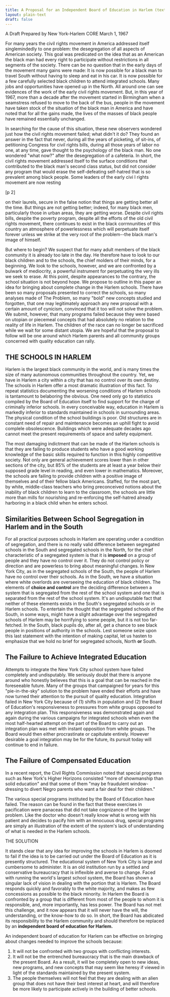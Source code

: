 ```yaml
---
title: A Proposal for an Independent Board of Education in Harlem (text)
layout: plain-text
draft: false
---
```


A Draft Prepared by
New York-Harlem CORE
March 1, 1967

For many years the civil rights movement in America addressed itself singlemindedly to one problem: the desegregation of all aspects of American society. This goal was predicated on the idea that as an American the black man had every right to participate without restrictions in all segments of the society. There can be no question that in the early days of the movement many gains were made: It is now possible for a black man to travel South without having to sleep and eat in his car. It is now possible for a few carefully selected black children to attend integrated schools. Many jobs and opportunities have opened up in the North. All around one can see evidences of the work of the early civil rights movement. But, in this year of 1967, more than a decade after the movement started in Birmingham when a seamstress refused to move to the back of the bus, people in the movement have taken stock of the situation of the black man in America and have noted that for all the gains made, the lives of the masses of black people have remained essentially unchanged.

In searching for the cause of this situation, these new observers wondered just how the civil rights movement failed; what didn't it do? They found an answer in the fact that never, during all the years of picketing, of sit-ins, of petitioning Congress for civil rights bills, during all those years of labor no one, at any time, gave thought to the psychology of the black man. No one wondered "what now?" after the desegregation of a cafeteria. In short, the civil rights movement addressed itself to the surface conditions that contributed to the black man's second class status, but did not consider any program that would erase the self-defeating self-hatred that is so prevalent among black people. Some leaders of the early civi I rights movement are now resting

[p 2]

on their laurels, secure in the false notion that things are getting better all the time. But things are not getting better; indeed, for many black men, particularly those in urban areas, they are getting worse. Despite civil rights
bills, despite the poverty program, despite all the efforts of the old civil rights movement, there continues to exist in the black corrnnunities of this country an atmosphere of powerlessness which will perpetuate itself forever
unless we strike at the very root of the problem--the black man's image of himself.

But where to begin? We suspect that for many adult members of the black conmunity it is already too late in the day. He therefore have to look to our black children and to the schools, the chief molders of their minds, for a beginning. We look to the schools, however, and we are confronted by a bulwark of mediocrity, a powerful instrument for perpetuating the very ills we seek to erase. At this point, despite appearances to the contrary, the school situation is not beyond hope. We propose to outline in this paper an idea for bringing about complete change in the Harlem schools. There have been so many proposals presented to correct the schools, so many analyses made of The Problem, so many "bold" new concepts studied and forgotten, that one may legitimately approach any new proposal with a certain amount of cynicism, convinced that it too will not solve the problem. We submit, however, that many programs failed because they were based on utopian or piecemeal concepts that had absolutely no relation to the reality of life in Harlem. The children of
the race can no longer be sacrificed while we wait for some distant utopia. We are hopeful that the proposal to follow will be one around which Harlem parents and all community groups concerned with quality education can rally.

## THE SCHOOLS IN HARLEM

Harlem is the largest black community in the world, and is many times the size of many autonomous communities throughout the country. Yet, we have in Harlem a city within a city that has no control over its own destiny. The schools in Harlem offer a most dramatic illustration of this fact. To repeat statistics documenting the worsening conditions of Harlem schools is tantamount to belaboring the obvious. One need only go to statistics compiled by the Board of Education itself to find support for the charge of criminally inferior schools. In every conceivable way, education in Harlem is markedly inferior to standards maintained in schools in surrounding areas. The physical condition of the school buildings is poor. Old structures are in constant need of repair and maintenance becomes an uphill fight to avoid complele obsolescence. Buildings which were adequate decades ago cannot meet the present requirements of space and safety equipment.

The most damaging indictment that can be made of the Harlem schools is that they are failing to produce students who have a good working knowledge of the basic skills required to function in this highly competitive society. Not only are general achievement scores lower than in other sections of the city, but 85% of the students are at least a year below their supposed grade level in reading, and even lower in mathematics. Moreover, the schools are failing to provide children with a positive image of themselves and of their fellow black Americans. Staffed, for the most part, by white, middle-class teachers who bring preconceived notions about the inability of black children to learn to the classroom, the schools are little more than mills for nourishing and re-enforcing the self-hatred already harboring in a black child when he enters school.

## Similarities Between School Segregation in Harlem and in the South

For all practical purposes schools in Harlem are operating under a condition of segregation, and there is no really valid difference between segregated schools in the South and segregated schools in the North, for the chief characteristic of a segregated system is that it is **imposed** on a group of people and they have no control over it. They do not control policy or direction and are powerless to bring about meaningful changes. In New York City, as in the segregated schools of the South, the people of Harlem have no control over their schools. As in the South, we have a situation where white overlords are overseeing the education of black children. The elements of **choice and control** are the deciding difference between a system that is segregated from the rest of the school system and one that is separated from the rest of the school system. It's an undisputable fact that neither of these elements exists in the South's segregated schools or in Harlem schools. To entertain the thought that the segregated schools of the South, in some ways, might have a slight advantage over the segregated schools of Harlem may be horrifying to some people, but it is not too far-fetched. In the South, black pupils do, after all, get a chance to see black people in positions of authority in the schools. Lest someone seize upon this last statement with the intention of making capital, let us hasten to emphasize that we hold no brief for segregated schools, North **or** South.

## The Failure to Achieve Integrated Education

Attempts to integrate the New York City school system have failed completely and undisputably. We seriously doubt that there is anyone around who honestly believes that this is a goal that can be reached in the foreseeable future. Many of the groups that campaigned for years for this "pie-in-the-sky" solution to the problem have ended their efforts and have now turned their attention to the pursuit of quality education. Integration failed in New York City because of (1) shifts in population and (2) the Board of Education's responsiveness to pressures from white groups opposed to any integration plan. This responsiveness was demonstrated again and again during the various campaigns for integrated schools when even the most half-hearted attempt on the part of the Board to carry out an integration plan was met with instant opposition from white groups. The Board would then either procrastinate or capitulate entirely. However desirable a goal integration may be for the future, its pursuit today will continue to end in failure.

## The Failure of Compensated Education

In a recent report, the Civil Rights Commission noted that special programs such as New York's Higher Horizons consisted "more of showmanship than solid education" and that some of them "may be fraudulent window-dressing to divert Negro parents who want a fair deal for their children."

The various special programs instituted by the Board of Education have failed. The reason can be found in the fact that these exercises in pacification were panaceas that did not take cognizance of the larger problem. Like the doctor who doesn't really know what is wrong with his patient and decides to pacify him with an innocuous drug, special programs are simply an illustration of the extent of the system's lack of understanding of what is needed in the Harlem schools.

THE SOLUTION

It stands clear that any idea for improving the schools in Harlem is doomed to fail if the idea is to be carried out under the Board of Education as it is presently structured. The educational system of New York City is large and cumbersome to administer. It is an old institution run by a settled and conservative bureaucracy that is inflexible and averse to change. Faced with running the world's largest school system, the Board has shown a singular lack of vision in dealing with the portion that is Harlem. The Board responds quickly and favorably to the white majority, and makes as few concessions as possible to the black minority. In Harlem the Board is confronted by a group that is different from most of the people to whom it is responsible, and, more importantly, has less power. The Board has not met this challenge, and it now appears that it will never have the will, the understanding, or the know-how to do so. In short, the Board has abdicated its responsibility to the Harlem community and should therefore be replaced by an **independent board of education for Harlem.**

An independent board of education for Harlem can be effective on bringing about changes needed to improve the schools because:

1. It will not be confronted with two groups with conflicting interests.
2. It will not be the entrenched bureaucracy that is the main drawback of the present Board. As a result, it will be completely open to new ideas, new programs, and new concepts that may seem like heresy if viewed in light of the standards maintained by the present system.
3. The people themselves will not feel that they are dealing with an alien group that does not have their best interest at heart, and will therefore be more likely to participate actively in the building of better schools.
